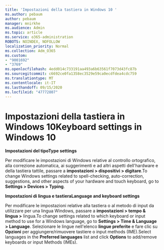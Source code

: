```yaml
---
title: 'Impostazioni della tastiera in Windows 10 '
ms.author: pebaum
author: pebaum
manager: mnirkhe
ms.audience: Admin
ms.topic: article
ms.service: o365-administration
ROBOTS: NOINDEX, NOFOLLOW
localization_priority: Normal
ms.collection: Adm_O365
ms.custom:
- "9001692"
- "3769"
ms.openlocfilehash: 4edd014c733191aa493a6b63561f7073d43fc87b
ms.sourcegitcommit: c6692ce0fa1358ec3529e59ca0ecdfdea4cdc759
ms.translationtype: MT
ms.contentlocale: it-IT
ms.lasthandoff: 09/15/2020
ms.locfileid: "47772807"
---
```

# <a name="keyboard-settings-in-windows-10"></a><span data-ttu-id="edbf8-102">Impostazioni della tastiera in Windows 10</span><span class="sxs-lookup"><span data-stu-id="edbf8-102">Keyboard settings in Windows 10</span></span>

<span data-ttu-id="edbf8-103">**Impostazioni del tipo**</span><span class="sxs-lookup"><span data-stu-id="edbf8-103">**Type settings**</span></span>

<span data-ttu-id="edbf8-104">Per modificare le impostazioni di Windows relative al controllo ortografico, alla correzione automatica, ai suggerimenti e ad altri aspetti dell'hardware e della tastiera tattile, passare a **impostazioni > dispositivi > digitare**.</span><span class="sxs-lookup"><span data-stu-id="edbf8-104">To change Windows settings related to spell-checking, auto-correction, suggestions, and other aspects of your hardware and touch keyboard, go to **Settings > Devices > Typing**.</span></span> 

<span data-ttu-id="edbf8-105">**Impostazioni di lingua e tastiera**</span><span class="sxs-lookup"><span data-stu-id="edbf8-105">**Language and keyboard settings**</span></span>

<span data-ttu-id="edbf8-106">Per modificare le impostazioni relative alla tastiera o al metodo di input da utilizzare per una lingua Windows, passare a **impostazioni > tempo & lingua >** lingua.</span><span class="sxs-lookup"><span data-stu-id="edbf8-106">To change settings related to which keyboard or input method to use for a Windows language, go to **Settings > Time & Language > Language**.</span></span> <span data-ttu-id="edbf8-107">Selezionare le lingue nell'elenco **lingue preferite** e fare clic su **Opzioni** per aggiungere/rimuovere tastiere o input methods (IME).</span><span class="sxs-lookup"><span data-stu-id="edbf8-107">Select languages in the **Preferred languages** list and click **Options** to add/remove keyboards or input Methods (IMEs).</span></span>
